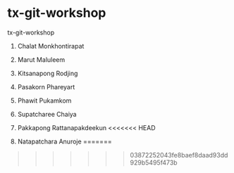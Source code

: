 # tx-git-workshop
tx-git-workshop

1. Chalat Monkhontirapat

2. Marut Maluleem

4. Kitsanapong Rodjing

4. Pasakorn Phareyart

6. Phawit Pukamkom

7. Supatcharee Chaiya

11. Pakkapong Rattanapakdeekun
<<<<<<< HEAD

12. Natapatchara Anuroje
=======
>>>>>>> 03872252043fe8baef8daad93dd929b5495f473b
